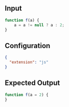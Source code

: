 
## Input
```javascript input
function f(a) {
    a = a != null ? a : 2;
}
```

## Configuration
```json configuration
{
  "extension": "js"
}
```

## Expected Output
```javascript expected output
function f(a = 2) {
}
```
